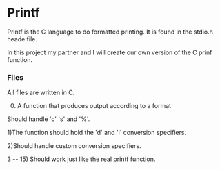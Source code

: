 # Printf

Printf is the C language to do formatted printing.
It is found in the stdio.h heade file.

In this project my partner and I will create our own version of the C prinf function.

### Files

All files are written in C.

0) A function that produces output according to a format

Should handle 'c' 's' and '%'.

1)The function should hold the 'd' and 'i' conversion specifiers.

2)Should handle custom conversion specifiers.

3 -- 15) Should work just like the real printf function.

